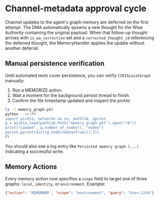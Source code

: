# Channel-metadata approval cycle

Channel updates to the agent's graph memory are deferred on the first attempt. The DMA automatically spawns a new thought for the Wise Authority containing the original payload. When that follow-up thought arrives with `is_wa_correction` set and a `corrected_thought_id` referencing the deferred thought, the MemoryHandler applies the update without another deferral.

## Manual persistence verification

Until automated tests cover persistence, you can verify `CIRISLocalGraph` manually:

1. Run a MEMORIZE action.
2. Wait a moment for the background persist thread to finish.
3. Confirm the file timestamp updated and inspect the pickle:

```bash
ls -l memory_graph.pkl
python - <<'PY'
import pickle, networkx as nx, pathlib, pprint
g = pickle.load(pathlib.Path("memory_graph.pkl").open("rb"))
print("Loaded", g.number_of_nodes(), "nodes")
pprint.pprint(dict(g.nodes(data=True))[:3])
PY
```

You should also see a log entry like `Persisted memory graph (...)` indicating a successful write.

## Memory Actions
Every memory action now specifies a `scope` field to target one of three graphs: `local`, `identity`, or `environment`.
Example:
```json
{"action": "REMEMBER", "scope": "environment", "query": "User:1234"}
```

